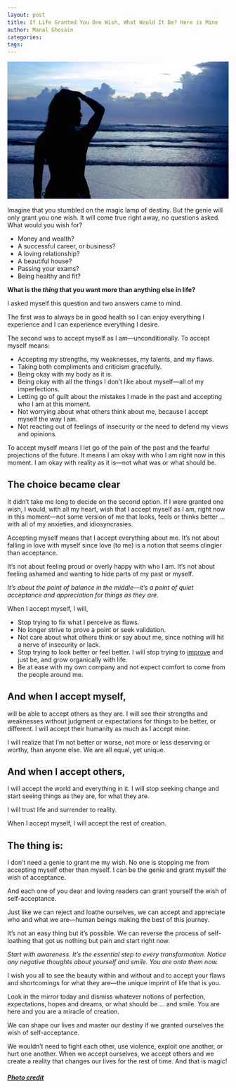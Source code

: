 ```yaml
---
layout: post
title: If Life Granted You One Wish, What Would It Be? Here is Mine
author: Manal Ghosain
categories:
tags:
---
```


![Making a wish](/images/wish.jpg)

Imagine that you stumbled on the magic lamp of destiny. But the genie will only grant you one wish. It will come true right away, no questions asked. What would you wish for? 

  * Money and wealth?
  * A successful career, or business?
  * A loving relationship?
  * A beautiful house?
  * Passing your exams?
  * Being healthy and fit?


**What is the *thing* that you want more than anything else in life?** 

I asked myself this question and two answers came to mind. 

The first was to always be in good health so I can enjoy everything I experience and I can experience everything I desire. 

The second was to accept myself as I am—unconditionally. To accept myself means: 

  * Accepting my strengths, my weaknesses, my talents, and my flaws.
  * Taking both compliments and criticism gracefully.
  * Being okay with my body as it is.
  * Being okay with all the things I don’t like about myself—all of my imperfections.
  * Letting go of guilt about the mistakes I made in the past and accepting who I am at this moment.
  * Not worrying about what others think about me, because I accept myself the way I am.
  * Not reacting out of feelings of insecurity or the need to defend my views and opinions.

To accept myself means I let go of the pain of the past and the fearful projections of the future. It means I am okay with who I am right now in this moment. I am okay with reality as it is—not what was or what should be. 

## The choice became clear

It didn’t take me long to decide on the second option. If I were granted one wish, I would, with all my heart, wish that I accept myself as I am, right now in this moment—not some version of me that looks, feels or thinks better … with all of my anxieties, and idiosyncrasies.

Accepting myself means that I accept everything about me. It’s not about falling in love with myself since love (to me) is a notion that seems clingier than acceptance.

It’s not about feeling proud or overly happy with who I am. It’s not about feeling ashamed and wanting to hide parts of my past or myself.

_It’s about the point of balance in the middle—it’s a point of quiet acceptance and appreciation for things as they are._ 

When I accept myself, I will, 

  * Stop trying to fix what I perceive as flaws.
  * No longer strive to prove a point or seek validation.
  * Not care about what others think or say about me, since nothing will hit a nerve of insecurity or lack.
  * Stop trying to look better or feel better. I will stop trying to [improve](/the-number-one-reason-personal-development-doesnt-work/) and just be, and grow organically with life.
  * Be at ease with my own company and not expect comfort to come from the people around me.

## And when I accept myself,

 will be able to accept others as they are. I will see their strengths and weaknesses without judgment or expectations for things to be better, or different. I will accept their humanity as much as I accept mine.

I will realize that I’m not better or worse, not more or less deserving or worthy, than anyone else. We are all equal, yet unique.

## And when I accept others,

I will accept the world and everything in it. I will stop seeking change and start seeing things as they are, for what they are.

I will trust life and surrender to reality.

When I accept myself, I will accept the rest of creation.

## The thing is:

I don’t need a genie to grant me my wish. No one is stopping me from accepting myself other than myself. I can be the genie and grant myself the wish of acceptance.

And each one of you dear and loving readers can grant yourself the wish of self-acceptance.

Just like we can reject and loathe ourselves, we can accept and appreciate who and what we are—human beings making the best of this journey.

It’s not an easy thing but it’s possible. We can reverse the process of self-loathing that got us nothing but pain and start right now.

*Start with awareness. It’s the essential step to every transformation. Notice any negative thoughts about yourself and smile. You are onto them now.*

I wish you all to see the beauty within and without and to accept your flaws and shortcomings for what they are—the unique imprint of life that is you.

Look in the mirror today and dismiss whatever notions of perfection, expectations, hopes and dreams, or what should be … and smile. You are here and you are a miracle of creation.

We can shape our lives and master our destiny if we granted ourselves the wish of self-acceptance.

We wouldn’t need to fight each other, use violence, exploit one another, or hurt one another. When we accept ourselves, we accept others and we create a reality that changes our lives for the rest of time. And that is magic!

##### [Photo credit](http://www.flickr.com/photos/iloveblue/2887280665/)